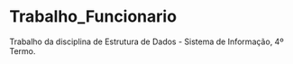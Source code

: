 # Trabalho_Funcionario

Trabalho da disciplina de Estrutura de Dados - Sistema de Informação, 4º Termo.
